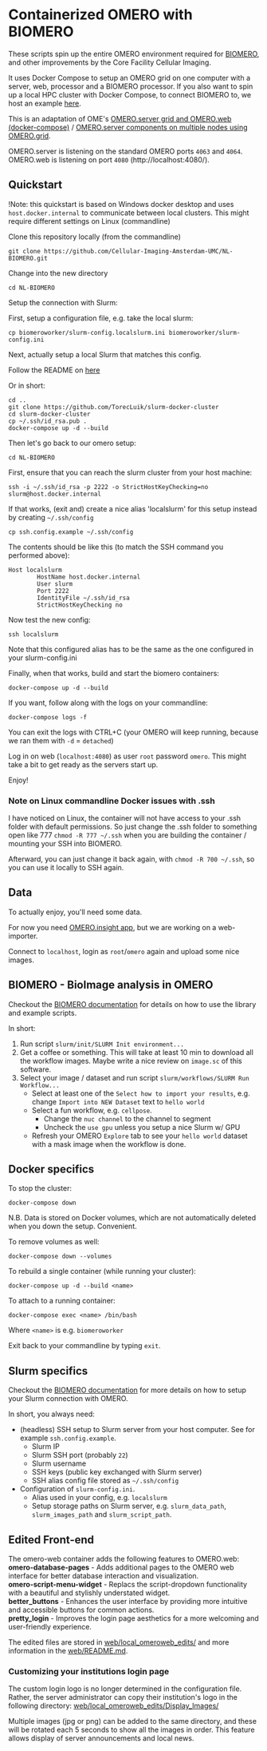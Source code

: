 # Containerized OMERO with BIOMERO

These scripts spin up the entire OMERO environment required for [BIOMERO](https://github.com/NL-BioImaging/biomero), and other improvements by the Core Facility Cellular Imaging.

It uses Docker Compose to setup an OMERO grid on one computer with a server, web, processor and a BIOMERO processor.
If you also want to spin up a local HPC cluster with Docker Compose, to connect BIOMERO to, we host an example [here](https://github.com/Cellular-Imaging-Amsterdam-UMC/NL-BIOMERO-Local-Slurm).

This is an adaptation of OME's [OMERO.server grid and OMERO.web (docker-compose)](https://github.com/ome/docker-example-omero-grid) / [OMERO.server components on multiple nodes using OMERO.grid](http://www.openmicroscopy.org/site/support/omero5/sysadmins/grid.html#nodes-on-multiple-hosts).

OMERO.server is listening on the standard OMERO ports `4063` and `4064`.
OMERO.web is listening on port `4080` (http://localhost:4080/).

## Quickstart

!Note: this quickstart is based on Windows docker desktop and uses `host.docker.internal` to communicate between local clusters. This might require different settings on Linux (commandline)

Clone this repository locally (from the commandline)

    git clone https://github.com/Cellular-Imaging-Amsterdam-UMC/NL-BIOMERO.git

Change into the new directory

    cd NL-BIOMERO

Setup the connection with Slurm:

First, setup a configuration file, e.g. take the local slurm:

    cp biomeroworker/slurm-config.localslurm.ini biomeroworker/slurm-config.ini

Next, actually setup a local Slurm that matches this config.

Follow the README on [here](https://github.com/Cellular-Imaging-Amsterdam-UMC/NL-BIOMERO-Local-Slurm)

Or in short:

    cd ..
    git clone https://github.com/TorecLuik/slurm-docker-cluster
    cd slurm-docker-cluster
    cp ~/.ssh/id_rsa.pub .
    docker-compose up -d --build

Then let's go back to our omero setup:

    cd NL-BIOMERO

First, ensure that you can reach the slurm cluster from your host machine:

    ssh -i ~/.ssh/id_rsa -p 2222 -o StrictHostKeyChecking=no slurm@host.docker.internal

If that works, (exit and) create a nice alias 'localslurm' for this setup instead by creating `~/.ssh/config`

    cp ssh.config.example ~/.ssh/config

The contents should be like this (to match the SSH command you performed above):

```
Host localslurm
        HostName host.docker.internal
        User slurm
        Port 2222
        IdentityFile ~/.ssh/id_rsa
        StrictHostKeyChecking no
```

Now test the new config:

    ssh localslurm

Note that this configured alias has to be the same as the one configured in your slurm-config.ini

Finally, when that works, build and start the biomero containers:

    docker-compose up -d --build

If you want, follow along with the logs on your commandline:

    docker-compose logs -f

You can exit the logs with CTRL+C (your OMERO will keep running, because we ran them with `-d` = `detached`)

Log in on web (`localhost:4080`) as user `root` password `omero`. This might take a bit to get ready as the servers start up.

Enjoy!

### Note on Linux commandline Docker issues with .ssh

I have noticed on Linux, the container will not have access to your .ssh folder with default permissions. So just change the .ssh folder to something open like 777 `chmod -R 777 ~/.ssh` when you are building the container / mounting your SSH into BIOMERO.

Afterward, you can just change it back again, with `chmod -R 700 ~/.ssh`, so you can use it locally to SSH again.

## Data

To actually enjoy, you'll need some data.

For now you need [OMERO.insight app](https://downloads.openmicroscopy.org/help/pdfs/getting-started-5.pdf), but we are working on a web-importer.

Connect to `localhost`, login as `root`/`omero` again and upload some nice images.

## BIOMERO - BioImage analysis in OMERO

Checkout the [BIOMERO documentation](https://nl-bioimaging.github.io/biomero/) for details on how to use the library and example scripts.

In short:

1. Run script `slurm/init/SLURM Init environment...`
2. Get a coffee or something. This will take at least 10 min to download all the workflow images. Maybe write a nice review on `image.sc` of this software.
3. Select your image / dataset and run script `slurm/workflows/SLURM Run Workflow...`
   - Select at least one of the `Select how to import your results`, e.g. change `Import into NEW Dataset` text to `hello world`
   - Select a fun workflow, e.g. `cellpose`.
     - Change the `nuc channel` to the channel to segment
     - Uncheck the `use gpu` unless you setup a nice Slurm w/ GPU
   - Refresh your OMERO `Explore` tab to see your `hello world` dataset with a mask image when the workflow is done.

## Docker specifics

To stop the cluster:

    docker-compose down

N.B. Data is stored on Docker volumes, which are not automatically deleted when you down the setup. Convenient.

To remove volumes as well:

    docker-compose down --volumes

To rebuild a single container (while running your cluster):

    docker-compose up -d --build <name>

To attach to a running container:

    docker-compose exec <name> /bin/bash

Where `<name>` is e.g. `biomeroworker`

Exit back to your commandline by typing `exit`.

## Slurm specifics

Checkout the [BIOMERO documentation](https://nl-bioimaging.github.io/biomero/) for more details on how to setup your Slurm connection with OMERO.

In short, you always need:

- (headless) SSH setup to Slurm server from your host computer. See for example `ssh.config.example`.
  - Slurm IP
  - Slurm SSH port (probably `22`)
  - Slurm username
  - SSH keys (public key exchanged with Slurm server)
  - SSH alias config file stored as `~/.ssh/config`
- Configuration of `slurm-config.ini`.
  - Alias used in your config, e.g. `localslurm`
  - Setup storage paths on Slurm server, e.g. `slurm_data_path`, `slurm_images_path` and `slurm_script_path`.

## Edited Front-end

The omero-web container adds the following features to OMERO.web:
<br>**omero-database-pages** - Adds additional pages to the OMERO web interface for better database interaction and visualization.
<br>**omero-script-menu-widget** - Replacs the script-dropdown functionality with a beautiful and stylishly understated widget.
<br>**better_buttons** - Enhances the user interface by providing more intuitive and accessible buttons for common actions.
<br>**pretty_login** - Improves the login page aesthetics for a more welcoming and user-friendly experience.

The edited files are stored in [web/local_omeroweb_edits/](web/local_omeroweb_edits/) and more information in the [web/README.md](web/README.md).

### Customizing your institutions login page

The custom login logo is no longer determined in the configuration file. Rather, the server administrator can copy their institution's logo in the following directory: [web/local_omeroweb_edits/Display_Images/](web/local_omeroweb_edits/Display_Images/)

Multiple images (jpg or png) can be added to the same directory, and these will be rotated each 5 seconds to show all the images in order.
This feature allows display of server announcements and local news.
